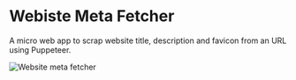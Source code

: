 # Webiste Meta Fetcher

A micro web app to scrap website title, description and favicon from an URL using Puppeteer.

![Website meta fetcher](https://res.cloudinary.com/sivadass/image/upload/v1529602551/screen-shots/website-meta-fetcher.png)
